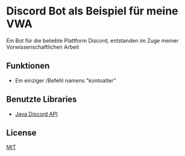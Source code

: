 
# Discord Bot als Beispiel für meine VWA

Ein Bot für die beliebte Plattform Discord, entstanden im Zuge meiner Vorwissenschaftlichen Arbeit


## Funktionen

- Ein einziger /Befehl namens "kontoalter"

## Benutzte Libraries
- [Java Discord API](https://github.com/DV8FromTheWorld/JDA)

## License

[MIT](https://github.com/Kaeferboeck-Elias/discord-bot-vwa/blob/main/LICENSE)

